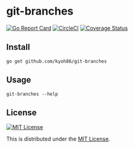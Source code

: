 # git-branches

[![Go Report Card](https://goreportcard.com/badge/github.com/kyoh86/git-branches)](https://goreportcard.com/report/github.com/kyoh86/git-branches)
[![CircleCI](https://img.shields.io/circleci/project/github/kyoh86/git-branches.svg)](https://circleci.com/gh/kyoh86/git-branches)
[![Coverage Status](https://img.shields.io/codecov/c/github/kyoh86/git-branches.svg)](https://codecov.io/gh/kyoh86/git-branches)

## Install

```
go get github.com/kyoh86/git-branches
```

## Usage

```
git-branches --help
```

## License

[![MIT License](http://img.shields.io/badge/license-MIT-blue.svg)](http://www.opensource.org/licenses/MIT)

This is distributed under the [MIT License](http://www.opensource.org/licenses/MIT).

